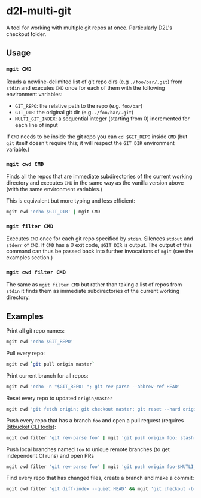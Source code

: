 # d2l-multi-git

A tool for working with multiple git repos at once. Particularly D2L's checkout folder.

## Usage

### `mgit CMD`

Reads a newline-delimited list of git repo dirs (e.g `./foo/bar/.git`) from `stdin` and executes `CMD` once for each of them with the following environment variables:

* `GIT_REPO`: the relative path to the repo (e.g. `foo/bar`)
* `GIT_DIR`: the original git dir (e.g. `./foo/bar/.git`)
* `MULTI_GIT_INDEX`: a sequential integer (starting from 0) incremented for each line of input

If `CMD` needs to be inside the git repo you can `cd $GIT_REPO` inside `CMD` (but `git` itself doesn't require this; it will respect the `GIT_DIR` environment variable.)

### `mgit cwd CMD`

Finds all the repos that are immediate subdirectories of the current working directory and executes `CMD` in the same way as the vanilla version above (with the same environment variables.)

This is equivalent but more typing and less efficient:

```sh
mgit cwd 'echo $GIT_DIR' | mgit CMD
```

### `mgit filter CMD`

Executes `CMD` once for each git repo specified by `stdin`. Silences `stdout` and `stderr` of `CMD`. If `CMD` has a 0 exit code, `$GIT_DIR` is output. The output of this command can thus be passed back into further invocations of `mgit` (see the examples section.)

### `mgit cwd filter CMD`

The same as `mgit filter CMD` but rather than taking a list of repos from `stdin` it finds them as immediate subdirectories of the current working directory.

## Examples

Print all git repo names:

```sh
mgit cwd 'echo $GIT_REPO'
```

Pull every repo:

```sh
mgit cwd `git pull origin master`
```

Print current branch for all repos:

```sh
mgit cwd 'echo -n "$GIT_REPO: "; git rev-parse --abbrev-ref HEAD'
```

Reset every repo to updated `origin/master`

```sh
mgit cwd 'git fetch origin; git checkout master; git reset --hard origin/master'
```

Push every repo that has a branch `foo` and open a pull request (requires [Bitbucket CLI tools](http://todo)):

```sh
mgit cwd filter 'git rev-parse foo' | mgit 'git push origin foo; stash pull-request foo master'
```

Push local branches named `foo` to unique remote branches (to get independent CI runs) and open PRs

```sh
mgit cwd filter 'git rev-parse foo' | mgit 'git push origin foo-$MUTLI_GIT_INDEX; stash pull-request foo-$MULTI_GIT_INDEX master'
```

Find every repo that has changed files, create a branch and make a commit:

```sh
mgit cwd filter 'git diff-index --quiet HEAD' && mgit 'git checkout -b my-branch; git commit -am "All the changes excluding new files"'
```
